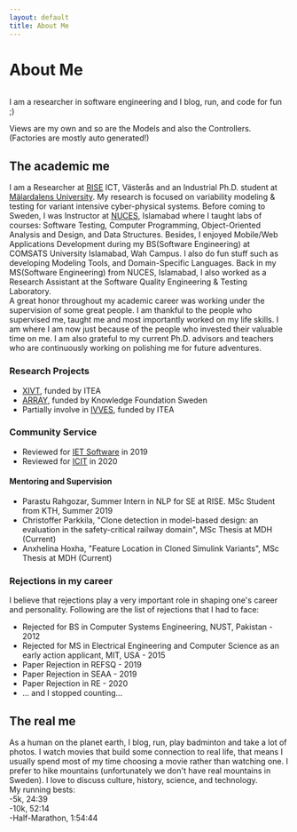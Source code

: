 ```yaml
---
layout: default
title: About Me
---
```


<div class="post">
	<h1 class="pageTitle">About Me</h1>
	<img src="{{ 'http://www.es.mdh.se/img/staff/3953-staff.jpg' | prepend: site.baseurl }}" alt="">
	<p class="intro">I am a researcher in software engineering and I blog, run, and code for fun ;)</p>
	<p>Views are my own and so are the Models and also the Controllers. (Factories are mostly auto generated!)</p>
	<h2>The academic me</h2>
	<p>I am a Researcher at <a href="https://ri.se/muhammad-abbas" target="_blank">RISE</a> ICT, Västerås and an Industrial Ph.D. student at <a href="http://www.es.mdh.se/staff/3953-Muhammad_Abbas" target="_blank">Mälardalens University</a>. My research is focused on variability modeling & testing for variant intensive cyber-physical systems. Before coming to Sweden, I was Instructor at <a href="nu.edu.pk" target="_blank">NUCES</a>, Islamabad where I taught labs of courses: Software Testing, Computer Programming, Object-Oriented Analysis and Design, and Data Structures. Besides, I enjoyed Mobile/Web Applications Development during my BS(Software Engineering) at COMSATS University Islamabad, Wah Campus. I also do fun stuff such as developing Modeling Tools, and Domain-Specific Languages. Back in my MS(Software Engineering) from NUCES, Islamabad, I also worked as a Research Assistant at the Software Quality Engineering & Testing Laboratory.<br />
	A great honor throughout my academic career was working under the supervision of some great people. I am thankful to the people who supervised me, taught me and most importantly worked on my life skills. I am where I am now just because of the people who invested their valuable time on me. I am also grateful to my current Ph.D. advisors and teachers who are continuously working on polishing me for future adventures.</p>
	<h3>Research Projects</h3>
	<ul>
		<li><a href="https://www.ri.se/en/what-we-do/projects/xivt-excellence-variant-testing" target="_blank">XIVT</a>, funded by ITEA</li>
		<li><a href="https://www.es.mdh.se/projects/497-ARRAY" target="_blank">ARRAY</a>, funded by Knowledge Foundation Sweden</li>
		<li>Partially involve in <a href="https://www.ri.se/en/what-we-do/projects/ivves-industrial-grade-verification-and-validation-evolving-systems" target="_blank">IVVES</a>, funded by ITEA</li>
	</ul>
	<h3>Community Service</h3>
	<ul>
		<li>Reviewed for <a href="https://digital-library.theiet.org/content/journals/iet-sen" target="_blank">IET Software</a> in 2019</li>
		<li>Reviewed for <a href="https://www.itba.edu.ar/intranet/icit2020/" target="_blank">ICIT</a> in 2020</li>
	</ul>
	<h4>Mentoring and Supervision</h4>
	<ul>
		<li>Parastu Rahgozar, Summer Intern in NLP for SE at RISE. MSc Student from KTH, Summer 2019</li>
		<li>Christoffer Parkkila, "Clone detection in model-based design: an evaluation in the safety-critical railway domain", MSc Thesis at MDH (Current)</li>
		<li>Anxhelina Hoxha, "Feature Location in Cloned Simulink Variants", MSc Thesis at MDH (Current)</li>
	</ul>
	<h3>Rejections in my career</h3>
	<p>I believe that rejections play a very important role in shaping one's career and personality. Following are the list of rejections that I had to face:</p>
	<ul>
		<li>Rejected for BS in Computer Systems Engineering, NUST, Pakistan - 2012</li>
		<li>Rejected for MS in Electrical Engineering and Computer Science as an early action applicant, MIT, USA - 2015</li>
		<li>Paper Rejection in REFSQ - 2019</li>
		<li>Paper Rejection in SEAA - 2019</li>
		<li>Paper Rejection in RE - 2020</li>
		<li>... and I stopped counting...</li>
	</ul>
	<h2>The real me</h2>
	<p>As a human on the planet earth, I blog, run, play badminton and take a lot of photos. I watch movies that build some connection to real life, that means I usually spend most of my time choosing a movie rather than watching one. I prefer to hike mountains (unfortunately we don't have real mountains in Sweden). I love to discuss culture, history, science, and technology. <br> My running bests:<br>
		-5k, 24:39 <br>
		-10k, 52:14 <br>
		-Half-Marathon, 1:54:44</p>
</div>
